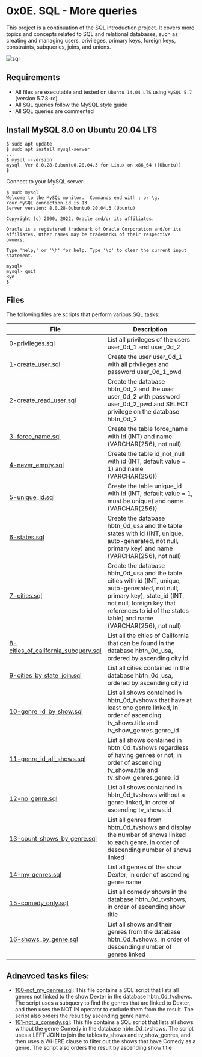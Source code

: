 # 0x0E. SQL - More queries
This project is a continuation of the SQL introduction project. It covers more topics and concepts related to SQL and relational databases, such as creating and managing users, privileges, primary keys, foreign keys, constraints, subqueries, joins, and unions.

![sql](https://i.ibb.co/CHTTCR6/blob-1.jpg)

## Requirements
- All files are executable and tested on `Ubuntu 14.04 LTS` using `MySQL 5.7` (version 5.7.8-rc)
- All SQL queries follow the MySQL style guide
- All SQL queries are commented

## Install MySQL 8.0 on Ubuntu 20.04 LTS
```
$ sudo apt update
$ sudo apt install mysql-server
...
$ mysql --version
mysql  Ver 8.0.28-0ubuntu0.20.04.3 for Linux on x86_64 ((Ubuntu))
$
```
Connect to your MySQL server:
```
$ sudo mysql
Welcome to the MySQL monitor.  Commands end with ; or \g.
Your MySQL connection id is 13
Server version: 8.0.28-0ubuntu0.20.04.3 (Ubuntu)

Copyright (c) 2000, 2022, Oracle and/or its affiliates.

Oracle is a registered trademark of Oracle Corporation and/or its
affiliates. Other names may be trademarks of their respective
owners.

Type 'help;' or '\h' for help. Type '\c' to clear the current input statement.

mysql>
mysql> quit
Bye
$
```
## Files
The following files are scripts that perform various SQL tasks:

| File	| Description |
| ---   | ---         |
| [0-privileges.sql](https://github.com/ahmedmkamal313/alx-higher_level_programming/blob/master/0x0E-SQL_more_queries/0-privileges.sql)	| List all privileges of the users user_0d_1 and user_0d_2 |
| [1-create_user.sql](https://github.com/ahmedmkamal313/alx-higher_level_programming/blob/master/0x0E-SQL_more_queries/1-create_user.sql)	| Create the user user_0d_1 with all privileges and password user_0d_1_pwd |
| [2-create_read_user.sql](https://github.com/ahmedmkamal313/alx-higher_level_programming/blob/master/0x0E-SQL_more_queries/2-create_read_user.sql)	| Create the database hbtn_0d_2 and the user user_0d_2 with password user_0d_2_pwd and SELECT privilege on the database hbtn_0d_2 |
| [3-force_name.sql](https://github.com/ahmedmkamal313/alx-higher_level_programming/blob/master/0x0E-SQL_more_queries/3-force_name.sql)	| Create the table force_name with id (INT) and name (VARCHAR(256), not null) |
| [4-never_empty.sql](https://github.com/ahmedmkamal313/alx-higher_level_programming/blob/master/0x0E-SQL_more_queries/4-never_empty.sql)	| Create the table id_not_null with id (INT, default value = 1) and name (VARCHAR(256)) |
| [5-unique_id.sql](https://github.com/ahmedmkamal313/alx-higher_level_programming/blob/master/0x0E-SQL_more_queries/5-unique_id.sql)	| Create the table unique_id with id (INT, default value = 1, must be unique) and name (VARCHAR(256)) |
| [6-states.sql](https://github.com/ahmedmkamal313/alx-higher_level_programming/blob/master/0x0E-SQL_more_queries/6-states.sql)	| Create the database hbtn_0d_usa and the table states with id (INT, unique, auto-generated, not null, primary key) and name (VARCHAR(256), not null) |
| [7-cities.sql](https://github.com/ahmedmkamal313/alx-higher_level_programming/blob/master/0x0E-SQL_more_queries/7-cities.sql) 	| Create the database hbtn_0d_usa and the table cities with id (INT, unique, auto-generated, not null, primary key), state_id (INT, not null, foreign key that references to id of the states table) and name (VARCHAR(256), not null) |
| [8-cities_of_california_subquery.sql](https://github.com/ahmedmkamal313/alx-higher_level_programming/blob/master/0x0E-SQL_more_queries/8-cities_of_california_subquery.sql)	| List all the cities of California that can be found in the database hbtn_0d_usa, ordered by ascending city id |
| [9-cities_by_state_join.sql](https://github.com/ahmedmkamal313/alx-higher_level_programming/blob/master/0x0E-SQL_more_queries/9-cities_by_state_join.sql)	| List all cities contained in the database hbtn_0d_usa, ordered by ascending city id |
| [10-genre_id_by_show.sql](https://github.com/ahmedmkamal313/alx-higher_level_programming/blob/master/0x0E-SQL_more_queries/10-genre_id_by_show.sql)	| List all shows contained in hbtn_0d_tvshows that have at least one genre linked, in order of ascending tv_shows.title and tv_show_genres.genre_id |
| [11-genre_id_all_shows.sql](https://github.com/ahmedmkamal313/alx-higher_level_programming/blob/master/0x0E-SQL_more_queries/11-genre_id_all_shows.sql)	| List all shows contained in hbtn_0d_tvshows regardless of having genres or not, in order of ascending tv_shows.title and tv_show_genres.genre_id |
| [12-no_genre.sql](https://github.com/ahmedmkamal313/alx-higher_level_programming/blob/master/0x0E-SQL_more_queries/12-no_genre.sql)	| List all shows contained in hbtn_0d_tvshows without a genre linked, in order of ascending tv_shows.id |
| [13-count_shows_by_genre.sql](https://github.com/ahmedmkamal313/alx-higher_level_programming/blob/master/0x0E-SQL_more_queries/13-count_shows_by_genre.sql)	| List all genres from hbtn_0d_tvshows and display the number of shows linked to each genre, in order of descending number of shows linked |
| [14-my_genres.sql](https://github.com/ahmedmkamal313/alx-higher_level_programming/blob/master/0x0E-SQL_more_queries/14-my_genres.sql)	| List all genres of the show Dexter, in order of ascending genre name |
| [15-comedy_only.sql](https://github.com/ahmedmkamal313/alx-higher_level_programming/blob/master/0x0E-SQL_more_queries/15-comedy_only.sql)	| List all comedy shows in the database hbtn_0d_tvshows, in order of ascending show title |
| [16-shows_by_genre.sql](https://github.com/ahmedmkamal313/alx-higher_level_programming/blob/master/0x0E-SQL_more_queries/16-shows_by_genre.sql)	| List all shows and their genres from the database hbtn_0d_tvshows, in order of descending number of genres linked |

## Adnavced tasks files:
- [100-not_my_genres.sql](https://github.com/ahmedmkamal313/alx-higher_level_programming/blob/master/0x0E-SQL_more_queries/100-not_my_genres.sql): This file contains a SQL script that lists all genres not linked to the show Dexter in the database hbtn_0d_tvshows. The script uses a subquery to find the genres that are linked to Dexter, and then uses the NOT IN operator to exclude them from the result. The script also orders the result by ascending genre name.
- [101-not_a_comedy.sql](https://github.com/ahmedmkamal313/alx-higher_level_programming/blob/master/0x0E-SQL_more_queries/101-not_a_comedy.sql): This file contains a SQL script that lists all shows without the genre Comedy in the database hbtn_0d_tvshows. The script uses a LEFT JOIN to join the tables tv_shows and tv_show_genres, and then uses a WHERE clause to filter out the shows that have Comedy as a genre. The script also orders the result by ascending show title
